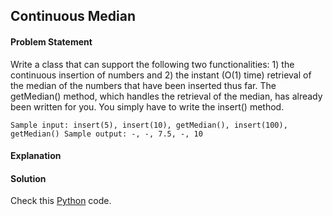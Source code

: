 ## Continuous Median

#### Problem Statement

Write a class that can support the following two functionalities: 1) the continuous insertion of numbers and 2) the instant (O(1) time) retrieval of the median of
the numbers that have been inserted thus far. The getMedian() method, which handles the retrieval of the median, has already been written for you. You simply
have to write the insert() method.

`Sample input: insert(5), insert(10), getMedian(), insert(100), getMedian()
Sample output: -, -, 7.5, -, 10
`


#### Explanation



#### Solution

Check this [Python](../python/Continuous_Median.py) code.

